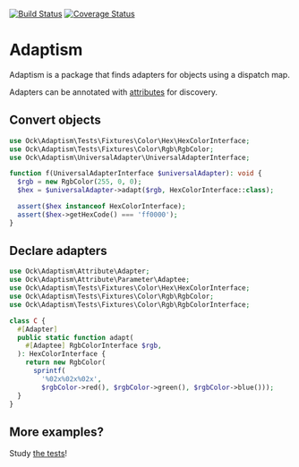 [![Build Status](https://secure.travis-ci.org/donquixote/adaptism.png)](https://travis-ci.org/donquixote/adaptism)
[![Coverage Status](https://coveralls.io/repos/donquixote/adaptism/badge.png)](https://coveralls.io/r/donquixote/adaptism)

# Adaptism
Adaptism is a package that finds adapters for objects using a dispatch map.

Adapters can be annotated with [attributes](src/Attribute/Adapter.php) for discovery.

## Convert objects

```php
use Ock\Adaptism\Tests\Fixtures\Color\Hex\HexColorInterface;
use Ock\Adaptism\Tests\Fixtures\Color\Rgb\RgbColor;
use Ock\Adaptism\UniversalAdapter\UniversalAdapterInterface;

function f(UniversalAdapterInterface $universalAdapter): void {
  $rgb = new RgbColor(255, 0, 0);
  $hex = $universalAdapter->adapt($rgb, HexColorInterface::class);

  assert($hex instanceof HexColorInterface);
  assert($hex->getHexCode() === 'ff0000');
}
```

## Declare adapters

```php
use Ock\Adaptism\Attribute\Adapter;
use Ock\Adaptism\Attribute\Parameter\Adaptee;
use Ock\Adaptism\Tests\Fixtures\Color\Hex\HexColorInterface;
use Ock\Adaptism\Tests\Fixtures\Color\Rgb\RgbColor;
use Ock\Adaptism\Tests\Fixtures\Color\Rgb\RgbColorInterface;

class C {
  #[Adapter]
  public static function adapt(
    #[Adaptee] RgbColorInterface $rgb,
  ): HexColorInterface {
    return new RgbColor(
      sprintf(
        '%02x%02x%02x',
        $rgbColor->red(), $rgbColor->green(), $rgbColor->blue()));
  }
}
```

## More examples?

Study [the tests](tests/src/AdapterTest.php)!
